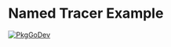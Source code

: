 # Named Tracer Example

[![PkgGoDev](https://pkg.go.dev/badge/go.opentelemetry.io/otel/example/namedtracer)](https://pkg.go.dev/go.opentelemetry.io/otel/example/namedtracer)
